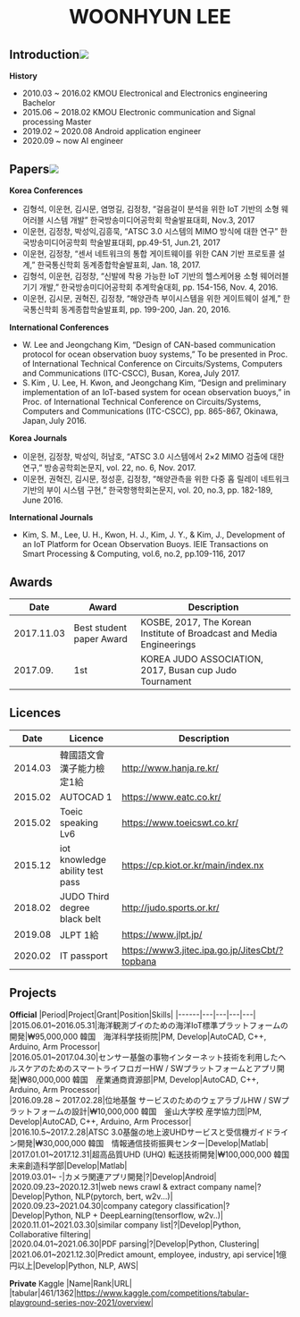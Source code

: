 <h1 align="center" style="display: block; font-size: 2.5em; font-weight: bold; margin-block-start: 1em; margin-block-end: 1em;">
<strong>WOONHYUN LEE</strong>
</h1>

<!-- markdownlint-disable -->

## Introduction[![](./docs/img/pin.svg)](#introduction)

**History**   
* 2010.03 ~ 2016.02 KMOU Electronical and Electronics engineering Bachelor  
* 2015.06 ~ 2018.02 KMOU Electronic communication and Signal processing Master  
* 2019.02 ~ 2020.08 Android application engineer  
* 2020.09 ~ now AI engineer  

## Papers[![](./docs/img/pin.svg)](#motivation)

**Korea Conferences**
* 김형석, 이운현, 김시문, 염명길, 김정창, “걸음걸이 분석을 위한 IoT 기반의 소형 웨어러블 시스템 개발” 한국방송미디어공학회 학술발표대회, Nov.3, 2017 
* 이운현, 김정창, 박성익,김흥묵, “ATSC 3.0 시스템의 MIMO 방식에 대한 연구” 한국방송미디어공학회 학술발표대회, pp.49-51, Jun.21, 2017 
* 이운현, 김정창, “센서 네트워크의 통합 게이트웨이를 위한 CAN 기반 프로토콜 설계,” 한국통신학회 동계종합학술발표회, Jan. 18, 2017. 
* 김형석, 이운현, 김정창, “신발에 착용 가능한 IoT 기반의 헬스케어용 소형 웨어러블 기기 개발,” 한국방송미디어공학회 추계학술대회, pp. 154-156, Nov. 4, 2016. 
* 이운현, 김시문, 권혁진, 김정창, “해양관측 부이시스템을 위한 게이트웨이 설계,” 한국통신학회 동계종합학술발표회, pp. 199-200, Jan. 20, 2016.

**International Conferences**
* W. Lee and Jeongchang Kim, “Design of CAN-based communication protocol for ocean observation buoy systems,” To be presented in Proc. of International Technical Conference on Circuits/Systems, Computers and Communications (ITC-CSCC), Busan, Korea, July 2017. 
* S. Kim , U. Lee, H. Kwon, and Jeongchang Kim, “Design and preliminary implementation of an IoT-based system for ocean observation buoys,” in Proc. of International Technical Conference on Circuits/Systems, Computers and Communications (ITC-CSCC), pp. 865-867, Okinawa, Japan, July 2016.

**Korea Journals**
* 이운현, 김정창, 박성익, 허남호, “ATSC 3.0 시스템에서 2×2 MIMO 검출에 대한 연구,” 방송공학회논문지, vol. 22, no. 6, Nov. 2017.
* 이운현, 권혁진, 김시문, 정성훈, 김정창, “해양관측을 위한 다중 홉 릴레이 네트워크 기반의 부이 시스템 구현,” 한국항행학회논문지, vol. 20, no.3, pp. 182-189, June 2016.

**International Journals**
* Kim, S. M., Lee, U. H., Kwon, H. J., Kim, J. Y., & Kim, J., Development of an IoT Platform for Ocean Observation Buoys. IEIE Transactions on Smart Processing & Computing, vol.6, no.2, pp.109-116, 2017


## Awards
|Date|Award|Description|
|------|---|---|
|2017.11.03|Best student paper Award |KOSBE, 2017, The Korean Institute of Broadcast and Media Engineerings |
|2017.09.|1st |KOREA JUDO ASSOCIATION, 2017, Busan cup Judo Tournament|


## Licences
|Date|Licence|Description|
|------|---|---|
|2014.03|韓國語文會漢子能力檢定1給|http://www.hanja.re.kr/|
|2015.02|AUTOCAD 1|https://www.eatc.co.kr/|
|2015.02|Toeic speaking Lv6|https://www.toeicswt.co.kr/|
|2015.12|iot knowledge ability test pass|https://cp.kiot.or.kr/main/index.nx|
|2018.02|JUDO Third degree black belt|http://judo.sports.or.kr/|
|2019.08|JLPT 1給|https://www.jlpt.jp/|
|2020.02|IT passport|https://www3.jitec.ipa.go.jp/JitesCbt/?topbana|

## Projects
**Official**
|Period|Project|Grant|Position|Skills|
|------|---|---|---|---|
|2015.06.01~2016.05.31|海洋観測ブイのための海洋IoT標準プラットフォームの開発|₩95,000,000 韓国　海洋科学技術院|PM, Develop|AutoCAD, C++, Arduino, Arm Processor|  
|2016.05.01~2017.04.30|センサー基盤の事物インターネット技術を利用したヘルスケアのためのスマートライフロガーHW / SWプラットフォームとアプリ開発|₩80,000,000 韓国　産業通商資源部|PM, Develop|AutoCAD, C++, Arduino, Arm Processor|  
|2016.09.28 ~ 2017.02.28|位地基盤 サービスのためのウェアラブルHW / SWプラットフォームの設計|₩10,000,000 韓国　釜山大学校 産学協力団|PM, Develop|AutoCAD, C++, Arduino, Arm Processor|  
|2016.10.5~2017.2.28|ATSC 3.0基盤の地上波UHDサービスと受信機ガイドライン開発|₩30,000,000 韓国　情報通信技術振興センター|Develop|Matlab|  
|2017.01.01~2017.12.31|超高品質UHD (UHQ) 転送技術開発|₩100,000,000 韓国　未来創造科学部|Develop|Matlab|  
|2019.03.01~ -|カメラ関連アプリ開発|?|Develop|Android|  
|2020.09.23~2020.12.31|web news crawl & extract company name|?|Develop|Python, NLP(pytorch, bert, w2v...)|  
|2020.09.23~2021.04.30|company category classification|?|Develop|Python, NLP + DeepLearning(tensorflow, w2v..)|
|2020.11.01~2021.03.30|similar company list|?|Develop|Python, Collaborative filtering|    
|2020.04.01~2021.06.30|PDF parsing|?|Develop|Python, Clustering|  
|2021.06.01~2021.12.30|Predict amount, employee, industry, api service|1億円以上|Develop|Python, NLP, AWS|  

**Private**
Kaggle
|Name|Rank|URL|
|tabular|461/1362|https://www.kaggle.com/competitions/tabular-playground-series-nov-2021/overview|



<!-- markdownlint-enable -->

